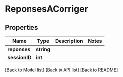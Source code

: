 # ReponsesACorriger

## Properties
Name | Type | Description | Notes
------------ | ------------- | ------------- | -------------
**reponses** | **string** |  | 
**sessionID** | **int** |  | 

[[Back to Model list]](../README.md#documentation-for-models) [[Back to API list]](../README.md#documentation-for-api-endpoints) [[Back to README]](../README.md)


